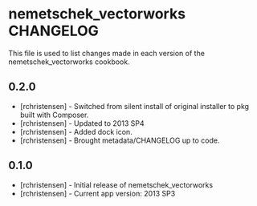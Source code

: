 nemetschek_vectorworks CHANGELOG
================================

This file is used to list changes made in each version of the nemetschek_vectorworks cookbook.

0.2.0
-----
- [rchristensen] - Switched from silent install of original installer to pkg built with Composer.
- [rchristensen] - Updated to 2013 SP4
- [rchristensen] - Added dock icon.
- [rchristensen] - Brought metadata/CHANGELOG up to code.

0.1.0
-----
- [rchristensen] - Initial release of nemetschek_vectorworks
- [rchristensen] - Current app version: 2013 SP3